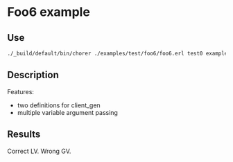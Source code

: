 # Foo6 example

## Use

```bash
./_build/default/bin/chorer ./examples/test/foo6/foo6.erl test0 examples/test/foo6
```

## Description

Features:

- two definitions for client_gen
- multiple variable argument passing

## Results

Correct LV. Wrong GV.
